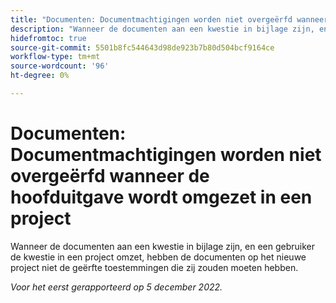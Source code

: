 ```yaml
---
title: "Documenten: Documentmachtigingen worden niet overgeërfd wanneer de bovenliggende uitgave wordt omgezet in een project."
description: "Wanneer de documenten aan een kwestie in bijlage zijn, en een gebruiker de kwestie in een project omzet, hebben de documenten op het nieuwe project niet de geërfte toestemmingen die zij zouden moeten."
hidefromtoc: true
source-git-commit: 5501b8fc544643d98de923b7b80d504bcf9164ce
workflow-type: tm+mt
source-wordcount: '96'
ht-degree: 0%

---
```



# Documenten: Documentmachtigingen worden niet overgeërfd wanneer de hoofduitgave wordt omgezet in een project

<!--This issue is on both WF and WFP TOCs-->

Wanneer de documenten aan een kwestie in bijlage zijn, en een gebruiker de kwestie in een project omzet, hebben de documenten op het nieuwe project niet de geërfte toestemmingen die zij zouden moeten hebben.

_Voor het eerst gerapporteerd op 5 december 2022._

